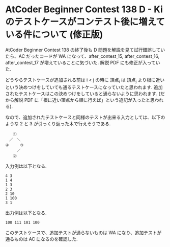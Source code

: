 # AtCoder Beginner Contest 138 D - Ki のテストケースがコンテスト後に増えている件について (修正版)

AtCoder Beginner Contest 138 の終了後も D 問題を解説を見て試行錯誤していたら、AC だったコードが WA になって、after_contest_15, after_contest_16, after_contest_17 が増えていることに気づいた. 解説 PDF にも修正が入っていた.

どうやらテストケースが追加される前は i < j の時に 頂点<sub>i</sub> は 頂点<sub>j</sub> より根に近いという決めつけをしていても通るテストケースになっていたと思われます. 追加されたテストケースはこの決めつけをしていると通らないように思われます. (だから解説 PDF に「根に近い頂点から順に行えば」という追記が入ったと思われる).

なので、追加されたテストケースと同様のテストが出来る入力としては、以下のような 2 と 3 が引っくり返った木で行えそうである.

```
　　①
　／　＼
④　　　③
　　　／
　　②
```

入力例は以下となる.

```
4 3
1 4
1 3
2 3
2 10
1 100
3 1
```

出力例は以下となる.

```
100 111 101 100
```

このテストケースで、追加テストが通らないものは WA になり、追加テストが通るものは AC になるのを確認した.
